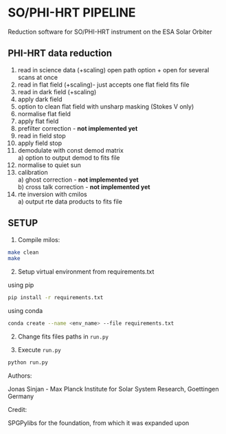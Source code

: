 # SO/PHI-HRT PIPELINE

Reduction software for SO/PHI-HRT instrument on the ESA Solar Orbiter
## PHI-HRT data reduction
1. read in science data (+scaling) open path option + open for several scans at once
2. read in flat field (+scaling)- just accepts one flat field fits file
3. read in dark field (+scaling)
4. apply dark field
5. option to clean flat field with unsharp masking (Stokes V only)
6. normalise flat field
7. apply flat field
8. prefilter correction - **not implemented yet**
9. read in field stop
10. apply field stop
11. demodulate with const demod matrix <br />
        a) option to output demod to fits file <br />
12. normalise to quiet sun
13. calibration <br />
        a) ghost correction - **not implemented yet** <br />
        b) cross talk correction - **not implemented yet** <br />
14. rte inversion with cmilos <br />
        a) output rte data products to fits file <br />
## SETUP

1. Compile milos:

```bash
make clean
make
```
        
2. Setup virtual environment from requirements.txt

using pip
```bash
pip install -r requirements.txt
```
using conda
```bash
conda create --name <env_name> --file requirements.txt
```
2. Change fits files paths in ```run.py```

3. Execute ```run.py```

```bash
python run.py
```

Authors: <br />

Jonas Sinjan - Max Planck Institute for Solar System Research, Goettingen Germany

Credit: <br />

SPGPylibs for the foundation, from which it was expanded upon